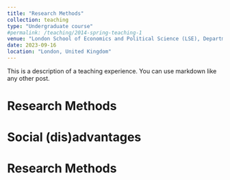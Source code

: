 ```yaml
---
title: "Research Methods"
collection: teaching
type: "Undergraduate course"
#permalink: /teaching/2014-spring-teaching-1
venue: "London School of Economics and Political Science (LSE), Department of Social Policy"
date: 2023-09-16
location: "London, United Kingdom"
---
```


This is a description of a teaching experience. You can use markdown like any other post.

Research Methods
======

Social (dis)advantages
======

Research Methods
======
